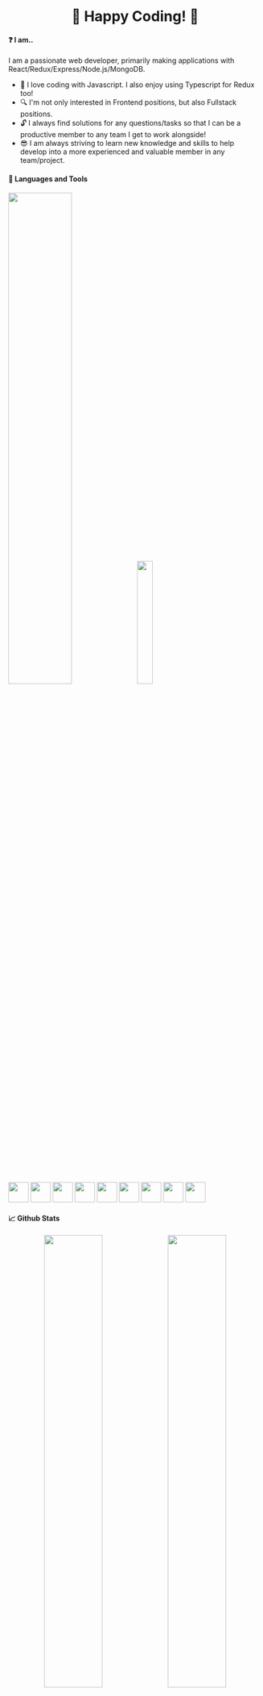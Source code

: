 <h1 align="center">👋 Happy Coding! 👋</h1>

#### :question: I am..

I am a passionate web developer, primarily making applications with React/Redux/Express/Node.js/MongoDB.
* :gift_heart: I love coding with Javascript. I also enjoy using Typescript for Redux too!
* :mag: I'm not only interested in Frontend positions, but also Fullstack positions.
* :unlock: I always find solutions for any questions/tasks so that I can be a productive member to any team I get to work alongside!
* :sunglasses: I am always striving to learn new knowledge and skills to help develop into a more experienced and valuable member in any team/project.

#### :wrench: Languages and Tools
<p>
<img width=50% src="https://github-readme-stats.vercel.app/api/top-langs/?username=Inoansta&layout=compact&theme=cobalt&hide_border=true&background=000000" />
<img margin="auto" width=25% src="https://camo.githubusercontent.com/5ddf73ad3a205111cf8c686f687fc216c2946a75005718c8da5b837ad9de78c9/68747470733a2f2f7468756d62732e6766796361742e636f6d2f4576696c4e657874446576696c666973682d736d616c6c2e676966"/>
 </p>
<p dir="auto">
  <img src="https://cdn.jsdelivr.net/gh/devicons/devicon/icons/javascript/javascript-original.svg" height="40" style="max-width: 100%"/>
  <img src="https://cdn.jsdelivr.net/gh/devicons/devicon/icons/typescript/typescript-original.svg" height="40" style="max-width: 100%"/>
  <img src="https://cdn.jsdelivr.net/gh/devicons/devicon/icons/react/react-original.svg" height="40" style="max-width: 100%"/>
  <img src="https://cdn.jsdelivr.net/gh/devicons/devicon/icons/nodejs/nodejs-original-wordmark.svg" height="40" style="max-width: 100%"/>
  <img src="https://cdn.jsdelivr.net/gh/devicons/devicon/icons/express/express-original.svg" height="40" style="max-width: 100%"/>
  <img src="https://cdn.jsdelivr.net/gh/devicons/devicon/icons/redux/redux-original.svg" height="40" style="max-width: 100%"/>
  <img src="https://cdn.jsdelivr.net/gh/devicons/devicon/icons/html5/html5-original.svg" height="40" style="max-width: 100%"/>
  <img src="https://cdn.jsdelivr.net/gh/devicons/devicon/icons/css3/css3-original.svg" height="40" style="max-width: 100%"/>
  <img src="https://cdn.jsdelivr.net/gh/devicons/devicon/icons/mongodb/mongodb-plain-wordmark.svg" height="40" style="max-width: 100%/>
  <img src="https://cdn.jsdelivr.net/gh/devicons/devicon/icons/python/python-original.svg" height="40" style="max-width: 100%"/>
</p>

#### :chart_with_upwards_trend: Github Stats
<div align="center">
<img width=48% src="https://github-readme-stats.vercel.app/api?username=Inoansta&show_icons=true&theme=algolia"/>
<img width=48%  src="http://github-readme-streak-stats.herokuapp.com?user=Inoansta&theme=algolia&background=000000)](https://git.io/streak-stats"/>
</div>

<!--
**Inoansta/Inoansta** is a ✨ _special_ ✨ repository because its `README.md` (this file) appears on your GitHub profile.

Here are some ideas to get you started:

- 🔭 I’m currently working on ...
- 🌱 I’m currently learning ...
- 👯 I’m looking to collaborate on ...
- 🤔 I’m looking for help with ...
- 💬 Ask me about ...
- 📫 How to reach me: ...
- 😄 Pronouns: ...
- ⚡ Fun fact: ...
-->
